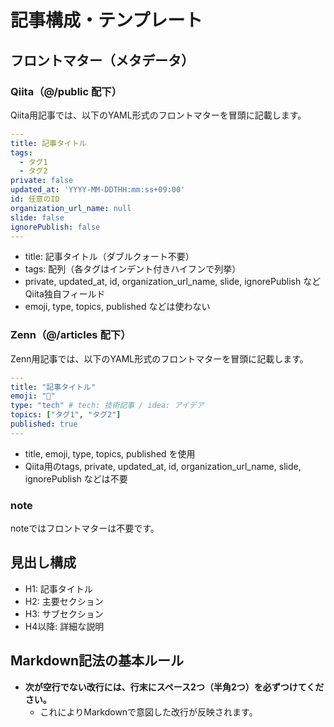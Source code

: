 # 記事構成・テンプレート

## フロントマター（メタデータ）

### Qiita（@/public 配下）
Qiita用記事では、以下のYAML形式のフロントマターを冒頭に記載します。

```yaml
---
title: 記事タイトル
tags:
  - タグ1
  - タグ2
private: false
updated_at: 'YYYY-MM-DDTHH:mm:ss+09:00'
id: 任意のID
organization_url_name: null
slide: false
ignorePublish: false
---
```
- title: 記事タイトル（ダブルクォート不要）
- tags: 配列（各タグはインデント付きハイフンで列挙）
- private, updated_at, id, organization_url_name, slide, ignorePublish などQiita独自フィールド
- emoji, type, topics, published などは使わない

### Zenn（@/articles 配下）
Zenn用記事では、以下のYAML形式のフロントマターを冒頭に記載します。

```yaml
---
title: "記事タイトル"
emoji: "💭"
type: "tech" # tech: 技術記事 / idea: アイデア
topics: ["タグ1", "タグ2"]
published: true
---
```
- title, emoji, type, topics, published を使用
- Qiita用のtags, private, updated_at, id, organization_url_name, slide, ignorePublish などは不要

### note
noteではフロントマターは不要です。

## 見出し構成
- H1: 記事タイトル
- H2: 主要セクション
- H3: サブセクション
- H4以降: 詳細な説明

## Markdown記法の基本ルール
- **次が空行でない改行には、行末にスペース2つ（半角2つ）を必ずつけてください。**
  - これによりMarkdownで意図した改行が反映されます。 